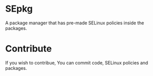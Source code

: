 # SEpkg
A package manager that has pre-made SELinux policies inside the packages.

# Contribute
If you wish to contribue, You can commit code, SELinux policies and packages.
